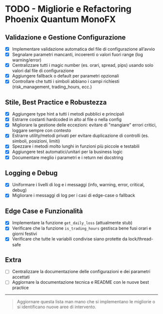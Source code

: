# TODO - Migliorie e Refactoring Phoenix Quantum MonoFX

## Validazione e Gestione Configurazione
- [x] Implementare validazione automatica del file di configurazione all’avvio
- [x] Segnalare parametri mancanti, incoerenti o valori fuori range (log warning/error)
- [x] Centralizzare tutti i magic number (es. orari, spread, pips) usando solo valori dal file di configurazione
- [x] Aggiungere fallback o default per parametri opzionali
- [x] Controllare che tutti i simboli abbiano i campi richiesti (risk_management, trading_hours, ecc.)

## Stile, Best Practice e Robustezza
- [x] Aggiungere type hint a tutti i metodi pubblici e principali
- [x] Estrarre costanti hardcoded in alto al file o nella config
- [x] Migliorare la gestione delle eccezioni: evitare di "mangiare" errori critici, loggare sempre con contesto
- [x] Estrarre utility/metodi privati per evitare duplicazione di controlli (es. simboli, posizioni, limiti)
- [x] Spezzare i metodi molto lunghi in funzioni più piccole e testabili
- [x] Aggiungere test automatici/unitari per la business logic
- [x] Documentare meglio i parametri e i return nei docstring

## Logging e Debug
- [x] Uniformare i livelli di log e i messaggi (info, warning, error, critical, debug)
- [x] Migliorare i messaggi di log per i casi di edge-case o fallback

## Edge Case e Funzionalità
- [x] Implementare la funzione `get_daily_loss` (attualmente stub)
- [x] Verificare che la funzione `is_trading_hours` gestisca bene fusi orari e giorni festivi
- [x] Verificare che tutte le variabili condivise siano protette da lock/thread-safe

## Extra
- [ ] Centralizzare la documentazione delle configurazioni e dei parametri accettati
- [ ] Aggiornare la documentazione tecnica e README con le nuove best practice

---

> Aggiornare questa lista man mano che si implementano le migliorie o si identificano nuove aree di intervento.
